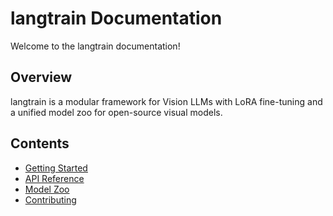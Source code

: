 # langtrain Documentation

Welcome to the langtrain documentation!

## Overview
langtrain is a modular framework for Vision LLMs with LoRA fine-tuning and a unified model zoo for open-source visual models.

## Contents
- [Getting Started](../README.md)
- [API Reference](api.md)
- [Model Zoo](model_zoo.md)
- [Contributing](../CONTRIBUTING.md) 